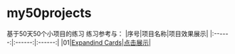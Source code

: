 # my50projects
基于50天50个小项目的练习
练习参考与：
|序号|项目名称|项目效果展示|
|:------:|:------:|:------:|
|01|[Expandind Cards](https://github.com/aq109/my50projects/blob/master/001.Expanding%20Cards/Expanding%20Cards.html)|[点击展示](https://aq109.github.io/my50projects/001.Expanding-Cards/Expanding-Cards.html)|
